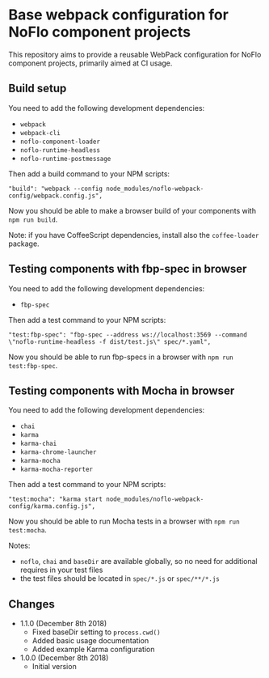 Base webpack configuration for NoFlo component projects
=======================================================

This repository aims to provide a reusable WebPack configuration for NoFlo component projects, primarily aimed at CI usage.

## Build setup

You need to add the following development dependencies:

* `webpack`
* `webpack-cli`
* `noflo-component-loader`
* `noflo-runtime-headless`
* `noflo-runtime-postmessage`

Then add a build command to your NPM scripts:

```
"build": "webpack --config node_modules/noflo-webpack-config/webpack.config.js",
```

Now you should be able to make a browser build of your components with `npm run build`.

Note: if you have CoffeeScript dependencies, install also the `coffee-loader` package.

## Testing components with fbp-spec in browser

You need to add the following development dependencies:

* `fbp-spec`

Then add a test command to your NPM scripts:

```
"test:fbp-spec": "fbp-spec --address ws://localhost:3569 --command \"noflo-runtime-headless -f dist/test.js\" spec/*.yaml",
```

Now you should be able to run fbp-specs in a browser with `npm run test:fbp-spec`.

## Testing components with Mocha in browser

You need to add the following development dependencies:

* `chai`
* `karma`
* `karma-chai`
* `karma-chrome-launcher`
* `karma-mocha`
* `karma-mocha-reporter`

Then add a test command to your NPM scripts:

```
"test:mocha": "karma start node_modules/noflo-webpack-config/karma.config.js",
```

Now you should be able to run Mocha tests in a browser with `npm run test:mocha`.

Notes:

* `noflo`, `chai` and `baseDir` are available globally, so no need for additional requires in your test files
* the test files should be located in `spec/*.js` or `spec/**/*.js`

## Changes

* 1.1.0 (December 8th 2018)
  - Fixed baseDir setting to `process.cwd()`
  - Added basic usage documentation
  - Added example Karma configuration
* 1.0.0 (December 8th 2018)
  - Initial version
